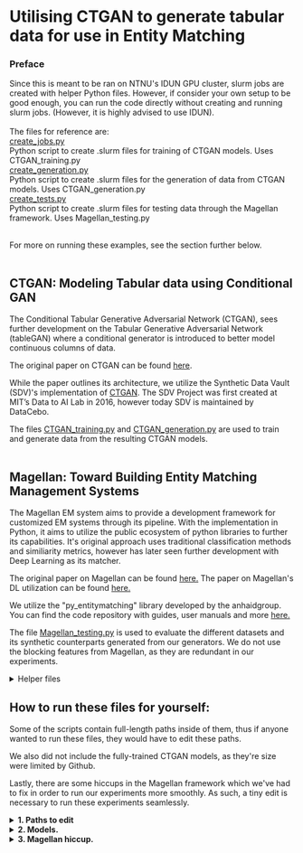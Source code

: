 # Utilising CTGAN to generate tabular data for use in Entity Matching

### Preface

Since this is meant to be ran on NTNU's IDUN GPU cluster, slurm jobs are created with helper Python files. However, if consider your own setup to be good enough, you can run the code directly without creating and running slurm jobs. (However, it is highly advised to use IDUN). 
<br>
<br>
The files for reference are:
<br>
[create_jobs.py](./create_jobs.py)<br>
Python script to create .slurm files for training of CTGAN models. Uses CTGAN_training.py
<br>
[create_generation.py](./create_generation.py)<br>
Python script to create .slurm files for the generation of data from CTGAN models. Uses CTGAN_generation.py
<br>
[create_tests.py](./create_tests.py)<br>
Python script to create .slurm files for testing data through the Magellan framework. Uses Magellan_testing.py

<br>
For more on running these examples, see the section further below.
<br>
<br>

## CTGAN: Modeling Tabular data using Conditional GAN

The Conditional Tabular Generative Adversarial Network (CTGAN), sees further development on the Tabular Generative Adversarial Network (tableGAN) where a conditional generator is introduced to better model continuous columns of data. 

The original paper on CTGAN can be found [here](https://arxiv.org/abs/1907.00503).

While the paper outlines its architecture, we utilize the Synthetic Data Vault (SDV)'s implementation of [CTGAN](https://sdv.dev/SDV/user_guides/single_table/ctgan.html). The SDV Project was first created at MIT’s Data to AI Lab in 2016, however today SDV is maintained by DataCebo. 

The files [CTGAN_training.py](./CTGAN_training.py) and [CTGAN_generation.py](./CTGAN_generation.py) are used to train and generate data from the resulting CTGAN models.
<br>
<br>

## Magellan: Toward Building Entity Matching Management Systems

The Magellan EM system aims to provide a development framework for customized EM systems through its pipeline. With the implementation in Python, it aims to utilize the public ecosystem of python libraries to further its capabilities. It's original approach uses traditional classification methods and similiarity metrics, however has later seen further development with Deep Learning as its matcher. 

The original paper on Magellan can be found [here.](https://pages.cs.wisc.edu/~anhai/papers1/magellan-sigmodrec18.pdf)
The paper on Magellan's DL utilization can be found [here.](https://pages.cs.wisc.edu/~anhai/papers1/deepmatcher-sigmod18.pdf)

We utilize the "py_entitymatching" library developed by the anhaidgroup. You can find the code repository with guides, user manuals and more [here.](https://github.com/anhaidgroup/py_entitymatching)

The file [Magellan_testing.py](./Magellan_testing.py) is used to evaluate the different datasets and its synthetic counterparts generated from our generators. We do not use the blocking features from Magellan, as they are redundant in our experiments. 

<details><summary>Helper files</summary>
<p>

#### [create_parser.py](./create_parser.py)
Magellan and Ditto require different formats for their datasets. This file is used to create .slurm jobs for parsing data. It uses the [parse_data.py](./parse_data.py) script to parse data from text based Ditto formats to dataframe based Magellan formats, and vice versa.

#### [create_datasets.py](./create_datasets.py)
This file is used to combine the real data with the generated data, creating the datasets that are used in experiments in the process.

#### [make_graphs.py](./make_graphs.py)
This file loads in the result files from the "Results" directory, and generate plots based on the files values.

#### [rename_files.py](./rename_files.py)
This file simply renames some of the files from the synthetic datasets. A simple naming convention error on the Augmentation and GPT-2 generated datasets caused the need for this.


</p>
</details>

## How to run these files for yourself:

Some of the scripts contain full-length paths inside of them, thus if anyone wanted to run these files, they would have to edit these paths.

We also did not include the fully-trained CTGAN models, as they're size were limited by Github. 

Lastly, there are some hiccups in the Magellan framework which we've had to fix in order to run our experiments more smoothly. As such, a tiny edit is necessary to run these experiments seamlessly. 

<details><summary><b>1. Paths to edit</b></summary>

#### 1. create_datasets.py
On line 20: <br>
```IDUN_PATH = r'/cluster/home/alekssim/Documents/IDUN/Idun/CTGAN/'```<br>
Change to: <br>
```IDUN_PATH = r'<your_directory>/Idun/CTGAN/'```<br>

#### 2. create_generation.py
On line 4: <br>
```script_path = r"/cluster/home/alekssim/Documents/IDUN/Idun/CTGAN/CTGAN_generation.py"```<br>
Change to:<br>
```script_path = r"<your_directory>/Idun/CTGAN/CTGAN_generation.py"```<br>

On line 54: <br>
```jobs_dir = r'/cluster/home/alekssim/Documents/IDUN/Idun/CTGAN/gen_jobs/'```<br>
Change to:<br>
```jobs_dir = r'<your_directory>/Idun/CTGAN/gen_jobs/'```<br>

On line 88: <br>
```file.write(f"sbatch {name}.slurm alekssim\n")```<br>
Change to:<br>
```file.write(f"sbatch {name}.slurm <your_IDUN_user>\n")```<br>

#### 3. create_jobs.py
On line 4: <br>
```script_path = r"/cluster/home/alekssim/Documents/IDUN/Idun/CTGAN/CTGAN_training.py"```<br>
Change to:<br>
```script_path = r"<your_directory>/Idun/CTGAN/CTGAN_training.py"```<br>

On line 52: <br>
```jobs_dir = r'/cluster/home/alekssim/Documents/IDUN/Idun/CTGAN/jobs/'```<br>
Change to:<br>
```jobs_dir = r'<your_directory>/Idun/CTGAN/jobs/'```<br>

On line 86: <br>
```file.write(f"sbatch {name}.slurm alekssim\n")```<br>
Change to:<br>
```file.write(f"sbatch {name}.slurm <your_IDUN_user>\n")```<br>

#### 4. create_parser.py
On line 11: <br>
```script_path = r"/cluster/home/alekssim/Documents/IDUN/Idun/CTGAN/parse_data.py"```<br>
Change to:<br>
```script_path = r"<your_directory>/Idun/CTGAN/parse_data.py"```<br>

On line 62: <br>
```jobs_dir = r'/cluster/home/alekssim/Documents/IDUN/Idun/CTGAN/parse_jobs/'```<br>
Change to:<br>
```jobs_dir = r'<your_directory>/Idun/CTGAN/parse_jobs/'```<br>

On line 99: <br>
```file.write(f"sbatch {name}.slurm alekssim\n")```<br>
Change to:<br>
```file.write(f"sbatch {name}.slurm <your_IDUN_user>\n")```<br>

#### 5. create_tests.py
On line 24: <br>
```script_path = r"/cluster/home/alekssim/Documents/IDUN/Idun/CTGAN/Magellan_testing.py"```<br>
Change to:<br>
```script_path = r"<your_directory>/Idun/CTGAN/Magellan_testing.py"```<br>

On line 90: <br>
```jobs_dir = r'/cluster/home/alekssim/Documents/IDUN/Idun/CTGAN/match_jobs/'```<br>
Change to:<br>
```jobs_dir = r'<your_directory>/Idun/CTGAN/match_jobs/'```<br>

On line 102: <br>
```file.write(f"sbatch {name}.slurm alekssim\n")```<br>
Change to:<br>
```file.write(f"sbatch {name}.slurm <your_IDUN_user>\n")```<br>

#### 6. CTGAN_generation.py
On line 25: <br>
```model_dir = r'/cluster/home/alekssim/Documents/IDUN/Idun/CTGAN/Models/'```<br>
Change to:<br>
```model_dir = r'<your_directory>/Idun/CTGAN/Models/'```<br>

On line 28 and 29: <br>
```datasets_dir = r'/cluster/home/alekssim/Documents/IDUN/Idun/CTGAN/Datasets/'```<br>
```synth_dir = r'/cluster/home/alekssim/Documents/IDUN/Idun/CTGAN/Datasets_Synth/Magellan/'```<br>

Change to:<br>
```datasets_dir = r'<your_directory>/Idun/CTGAN/Datasets/'```<br>
```synth_dir = r'<your_directory>/Idun/CTGAN/Datasets_Synth/Magellan/'```<br>

#### 7. CTGAN_training.py
On line 21: <br>
```model_dir = r'/cluster/home/alekssim/Documents/IDUN/Idun/CTGAN/Models'```<br>
Change to:<br>
```model_dir = r'<your_directory>/Idun/CTGAN/Models/'```<br>

On line 24: <br>
```datasets_dir = r'/cluster/home/alekssim/Documents/IDUN/Idun/CTGAN/Datasets/'```<br>
Change to:<br>
```datasets_dir = r'<your_directory>/Idun/CTGAN/Datasets/'```<br>

#### 8. Magellan_testing.py
On line 44: <br>
```datasets_dir = r'/cluster/home/alekssim/Documents/IDUN/Idun/CTGAN/Datasets/'```<br>
Change to:<br>
```datasets_dir = r'<your_directory>/Idun/CTGAN/Datasets/'```<br>

On line 49-58: <br>
```synth_dir = r'/cluster/home/alekssim/Documents/IDUN/Idun/CTGAN/Datasets_Synth/Magellan/<generator>/'```<br>
Change to:<br>
```synth_dir = r'<your_directory>/Idun/CTGAN/Datasets_Synth/Magellan/<generator>/'```<br>

On line 384:<br>
```temp_C_dir = r"/cluster/home/alekssim/Documents/IDUN/Idun/CTGAN/Datasets/Temp_Tables"```<br>
Change to:<br>
```temp_C_dir = r"<your_directory>/Idun/CTGAN/Datasets/Temp_Tables"```<br>

On line 572:<br>
```result_dir = r"/cluster/home/alekssim/Documents/IDUN/Idun/CTGAN/Results/"```<br>
Change to:<br>
```result_dir = r"<your_directory>/Idun/CTGAN/Results/"```<br>

#### 9. make_graphs.py
On line 44: <br>
```save_score_path = r"C:\Users\aleks\Desktop\Master Thesis\Idun\CTGAN\Results" + os.sep + plot_type + ".csv"```<br>
Change to:<br>
```save_score_path = r"<your_directory>\Idun\CTGAN\Results" + os.sep + plot_type + ".csv"```<br>

#### 10. make_graphs.py
On line 21: <br>
```dataset_orig_data = r'/cluster/home/alekssim/Documents/IDUN/Idun/CTGAN/Datasets/'```<br>
Change to:<br>
```dataset_orig_data = r'<your_directory>/Idun/CTGAN/Datasets/'```<br>

On line 25-29:<br>
```datasets_dir = r'/cluster/home/alekssim/Documents/IDUN/Idun/CTGAN/Datasets_Synth/Magellan/'```<br>
```datasets_goal_dir = r'/cluster/home/alekssim/Documents/IDUN/Idun/CTGAN/Datasets_Synth/Ditto/'```<br>

Change to:<br>
```datasets_dir = r'<your_directory>/Idun/CTGAN/Datasets_Synth/Magellan/'```<br>
```datasets_goal_dir = r'<your_directory>/Idun/CTGAN/Datasets_Synth/Ditto/'```<br>

</details>

<details><summary><b>2. Models.</b></summary>
<br>

As previously stated, the models trained were too big for GitHub. However, to skip the lengthy procedure of training each model again, the models can be downloaded [here.](https://mega.nz/file/kWFE3RTJ#0RKAPHafFShhNI92084hwpNI4KiRDXUF13hmRUj6JsQ)

Simply un-zip the file, and move the "Models" folder into the "CTGAN" folder.

</details>


<details><summary><b>3. Magellan hiccup.</b></summary>
<br>

Magellan needs attribute correspondance for generating feature_tables for its matching procedure. However, this function can sometimes pick up multiple attribute correspondaces and require manual work to be configured correctly. 

We have slightly adjusted a file inside of the py_entitymatching library to combat this. Simply download the file [here.](https://mega.nz/file/lSt2nQrL#zujF_FcPfaoBShViHRse5WvOKXn1ltUdB5hPGMdPbAw), and replace the corresponding file inside of the py_entitymatching library folder. This is usually found in your python directory, in **[../site-packages/py_entitymatching/feature]**.

If this sounds too grevious of a task, simply run Magellan_testing.py until it throws an error pointing to the file in question. It will usually accompany the path to the file required to be replaced. 

</details>